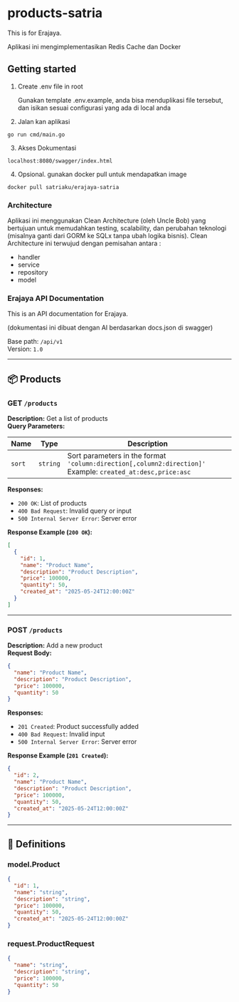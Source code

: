 # products-satria
This is for Erajaya.

Aplikasi ini mengimplementasikan Redis Cache dan Docker

## Getting started

1.  Create .env file in root

    Gunakan template .env.example, anda bisa menduplikasi file tersebut, dan isikan sesuai configurasi yang ada di local anda 
2.  Jalan kan aplikasi
```
go run cmd/main.go
```
3. Akses Dokumentasi
```
localhost:8080/swagger/index.html
```
4. Opsional. gunakan docker pull untuk mendapatkan image
```
docker pull satriaku/erajaya-satria
```

### Architecture
Aplikasi ini menggunakan Clean Architecture (oleh Uncle Bob) yang bertujuan untuk memudahkan testing, scalability, dan perubahan teknologi (misalnya ganti dari GORM ke SQLx tanpa ubah logika bisnis).
Clean Architecture ini terwujud dengan pemisahan antara :
 - handler
 - service
 - repository
 - model

### Erajaya API Documentation
This is an API documentation for Erajaya. 

(dokumentasi ini dibuat dengan AI berdasarkan docs.json di swagger) 

Base path: `/api/v1`  
Version: `1.0`

---

## 📦 Products

### GET `/products`

**Description:** Get a list of products  
**Query Parameters:**

| Name | Type | Description |
|------|------|-------------|
| `sort` | `string` | Sort parameters in the format `'column:direction[,column2:direction]'` <br> Example: `created_at:desc,price:asc` |

**Responses:**

- `200 OK`: List of products  
- `400 Bad Request`: Invalid query or input  
- `500 Internal Server Error`: Server error

**Response Example (`200 OK`):**
```json
[
  {
    "id": 1,
    "name": "Product Name",
    "description": "Product Description",
    "price": 100000,
    "quantity": 50,
    "created_at": "2025-05-24T12:00:00Z"
  }
]
```

---

### POST `/products`

**Description:** Add a new product  
**Request Body:**

```json
{
  "name": "Product Name",
  "description": "Product Description",
  "price": 100000,
  "quantity": 50
}
```

**Responses:**

- `201 Created`: Product successfully added  
- `400 Bad Request`: Invalid input  
- `500 Internal Server Error`: Server error

**Response Example (`201 Created`):**
```json
{
  "id": 2,
  "name": "Product Name",
  "description": "Product Description",
  "price": 100000,
  "quantity": 50,
  "created_at": "2025-05-24T12:00:00Z"
}
```

---

## 📘 Definitions

### model.Product

```json
{
  "id": 1,
  "name": "string",
  "description": "string",
  "price": 100000,
  "quantity": 50,
  "created_at": "2025-05-24T12:00:00Z"
}
```

### request.ProductRequest

```json
{
  "name": "string",
  "description": "string",
  "price": 100000,
  "quantity": 50
}
```

